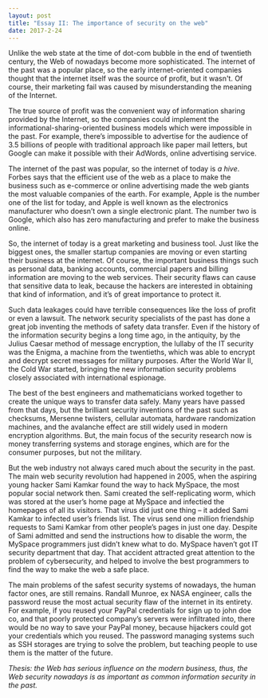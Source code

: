 ```yaml
---
layout: post
title: "Essay II: The importance of security on the web"
date: 2017-2-24
---
```


Unlike the web state at the time of dot-com bubble in the end of twentieth century, the Web of nowadays become more sophisticated. The internet of the past was a popular place, so the early internet-oriented companies thought that the internet itself was the source of profit, but it wasn't. Of course, their marketing fail was caused by misunderstanding the meaning of the Internet.

The true source of profit was the convenient way of information sharing provided by the Internet, so the companies could implement the informational-sharing-oriented business models which were impossible in the past. For example, there’s impossible to advertise for the audience of 3.5 billions of people with traditional approach like paper mail letters, but Google can make it possible with their AdWords, online advertising service.

The internet of the past was popular, so the internet of today is _a hive_. Forbes says that the efficient use of the web as a place to make the business such as e-commerce or online advertising made the web giants the most valuable companies of the earth. For example, Apple is the number one of the list for today, and Apple is well known as the electronics manufacturer who doesn’t own a single electronic plant. The number two is Google, which also has zero manufacturing and prefer to make the business online.

So, the internet of today is a great marketing and business tool. Just like the biggest ones, the smaller startup companies are moving or even starting their business at the internet. Of course, the important business things such as personal data, banking accounts, commercial papers and billing information are moving to the web services. Their security flaws can cause that sensitive data to leak, because the hackers are interested in obtaining that kind of information, and it’s of great importance to protect it.

Such data leakages could have terrible consequences like the loss of profit or even a lawsuit.
The network security specialists of the past has done a great job inventing the methods of safety data transfer. Even if the history of the information security begins a long time ago, in the antiquity, by the Julius Caesar method of message encryption, the lullaby of the IT security was the Enigma, a machine from the twentieths, which was able to encrypt and decrypt secret messages for military purposes. After the World War II, the Cold War started, bringing the new information security problems closely associated with international espionage.

The best of the best engineers and mathematicians worked together to create the unique ways to transfer data safely. Many years have passed from that days, but the brilliant security inventions of the past such as checksums, Mersenne twisters, cellular automata, hardware randomization machines, and the avalanche effect are still widely used in modern encryption algorithms. But, the main focus of the security research now is money transferring systems and storage engines, which are for the consumer purposes, but not the military.

But the web industry not always cared much about the security in the past. The main web security revolution had happened in 2005, when the aspiring young hacker Sami Kamkar found the way to hack MySpace, the most popular social network then. Sami created the self-replicating worm, which was stored at the user’s home page at MySpace and infectied the homepages of all its visitors. That virus did just one thing – it added Sami Kamkar to infected user’s friends list. The virus send one million friendship requests to Sami Kamkar from other people’s pages in just one day. Despite of Sami admitted and send the instructions how to disable the worm, the MySpace programmers just didn’t knew what to do. MySpace haven’t got IT security department that day. That accident attracted great attention to the problem of cybersecurity, and helped to involve the best programmers to find the way to make the web a safe place.

The main problems of the safest security systems of nowadays, the human factor ones, are still remains. Randall Munroe, ex NASA engineer, calls the password reuse the most actual security flaw of the internet in its entirety. For example, if you reused your PayPal credentials for sign up to john doe co, and that poorly protected company’s servers were infiltrated into, there would be no way to save your PayPal money, because hijackers could got your credentials which you reused. The password managing systems such as SSH storages are trying to solve the problem, but teaching people to use them is the matter of the future.

_Thesis: the Web has serious influence on the modern business, thus, the Web security nowadays is as important as common information security in the past._